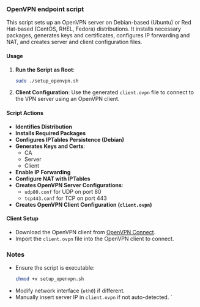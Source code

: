 ### OpenVPN endpoint script

This script sets up an OpenVPN server on Debian-based (Ubuntu) or Red Hat-based (CentOS, RHEL, Fedora) distributions. It installs necessary packages, generates keys and certificates, configures IP forwarding and NAT, and creates server and client configuration files.

#### Usage

1. **Run the Script as Root**:
   ```bash
   sudo ./setup_openvpn.sh
   ```

2. **Client Configuration**:
   Use the generated `client.ovpn` file to connect to the VPN server using an OpenVPN client.

#### Script Actions

- **Identifies Distribution**
- **Installs Required Packages**
- **Configures IPTables Persistence (Debian)**
- **Generates Keys and Certs**:
  - CA
  - Server
  - Client
- **Enable IP Forwarding**
- **Configure NAT with IPTables**
- **Creates OpenVPN Server Configurations**:
  - `udp80.conf` for UDP on port 80
  - `tcp443.conf` for TCP on port 443
- **Creates OpenVPN Client Configuration (`client.ovpn`)**

#### Client Setup

- Download the OpenVPN client from [OpenVPN Connect](https://openvpn.net/client/).
- Import the `client.ovpn` file into the OpenVPN client to connect.

### Notes

- Ensure the script is executable:
   ```bash
   chmod +x setup_openvpn.sh
   ```
- Modify network interface (`eth0`) if different.
- Manually insert server IP in `client.ovpn` if not auto-detected.
    `
